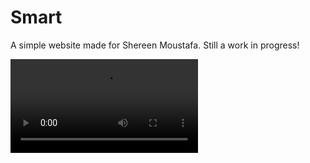 # Smart

A simple website made for Shereen Moustafa. Still a work in progress!

![](./src/assets/smart_demo_480.mov)
